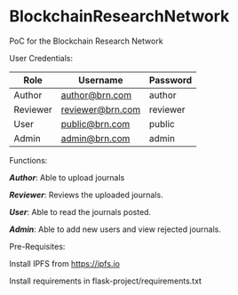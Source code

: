 # BlockchainResearchNetwork

PoC for the Blockchain Research Network


User Credentials: 

Role          | Username      | Password 
------------- | ------------- | -------------
Author | author@brn.com  | author
Reviewer  | reviewer@brn.com  | reviewer
User  | public@brn.com  | public
Admin | admin@brn.com | admin

Functions:

***Author***: Able to upload journals &nbsp;

***Reviewer***: Reviews the uploaded journals. &nbsp;

***User***: Able to read the journals posted. &nbsp;

***Admin***: Able to add new users and view rejected journals. &nbsp;

Pre-Requisites:

Install IPFS from https://ipfs.io

Install requirements in flask-project/requirements.txt